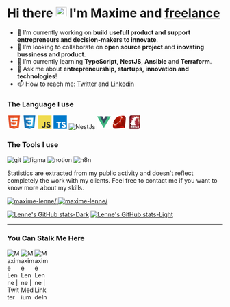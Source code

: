 # Hi there <img src="https://media.giphy.com/media/hvRJCLFzcasrR4ia7z/giphy.gif" width="25px" height="25px"> I'm Maxime and <a href="https://maxime-lenne.fr">freelance</a>

- 🔭 I’m currently working on  **build usefull product and support entrepreneurs and decision-makers to innovate**.
- 👯 I’m looking to collaborate on **open source project** and **inovating bussiness and product**.
- 🌱 I’m currently learning **TypeScript**, **NestJS**, **Ansible** and **Terraform**.
- 💬 Ask me about **entrepreneurship, startups, innovation and technologies**!
- 📫 How to reach me: <a href="https://twitter.com/intent/follow?screen_name=MaximeLenne">Twitter</a> and <a href="https://www.linkedin.com/in/maxime-lenne">Linkedin</a>


<!--
**maxime-lenne/maxime-lenne** is a ✨ _special_ ✨ repository because its `README.md` (this file) appears on your GitHub profile.

Here are some ideas to get you started:

- 🔭 I’m currently working on  **build usefull product and support entrepreneurs and decision-makers to innovate**.
- 🌱 I’m currently learning ...
- 👯 I’m looking to collaborate on ...
- 🤔 I’m looking for help with ...
- 💬 Ask me about ...
- 📫 How to reach me: ...
- 😄 Pronouns: ...
- ⚡ Fun fact: ...

# <img src="https://media.giphy.com/media/hvRJCLFzcasrR4ia7z/giphy.gif" width="25px" height="25px"> Hey, I'm glad to see you

- 🔭 I’m working on **cross-platform applications with React Native**.
- 🌱 I’m currently learning **TypeScript**, **GraphQL** and **TensorFlow.js**.
- 👨‍💻 All of my public speaking is available at [my talks page](https://davidl.fr/talks).
- 💬 Ask me about **React, React Native,** and **Automation Hacks** <a href="https://twitter.com/intent/follow?screen_name=flexbox_" target="_blank"> on Twitter!</a>

-->

### The Language I use

<p align="left">
  <img src="https://raw.githubusercontent.com/devicons/devicon/master/icons/html5/html5-original.svg" alt="html5" width="32" height="32"/>
  <img src="https://raw.githubusercontent.com/devicons/devicon/master/icons/css3/css3-original.svg" alt="css3" width="32" height="32"/>
  <img src="https://raw.githubusercontent.com/devicons/devicon/master/icons/javascript/javascript-original.svg" alt="javascript" width="32" height="32"/>
  <img src="https://raw.githubusercontent.com/devicons/devicon/master/icons/typescript/typescript-original.svg" alt="typescript" width="32" height="32"/>
  <img src="https://cdn.jsdelivr.net/gh/devicons/devicon@latest/icons/nestjs/nestjs-original.svg" alt="NestJs" width="32" height="32"/>
  <img src="https://raw.githubusercontent.com/devicons/devicon/master/icons/vuejs/vuejs-original.svg" alt="vue" width="32" height="32"/>
  <img src="https://raw.githubusercontent.com/devicons/devicon/master/icons/ruby/ruby-original.svg" alt="ruby" width="32" height="32"/>
  <img src="https://raw.githubusercontent.com/devicons/devicon/master/icons/rails/rails-original-wordmark.svg" alt="rails" width="32" height="32"/>
</p>

### The Tools I use

<p align="left">
  <img src="https://www.vectorlogo.zone/logos/git-scm/git-scm-icon.svg" alt="git" width="32" height="32"/>
  <img src="https://www.vectorlogo.zone/logos/figma/figma-icon.svg" alt="figma" width="32" height="32"/>
  <img src="https://upload.vectorlogo.zone/logos/notionso/images/d9327abc-21be-4790-8a5f-752d9c12e33d.svg" alt="notion" width="32" height="32"/>
  <img src="https://upload.vectorlogo.zone/logos/n8nio/images/b751b1e9-f500-4b33-b8b1-3b8126059c0c.svg" alt="n8n" width="32" height="32"/>
</p>

<p>Statistics are extracted from my public activity and doesn't reflect completely the work with my clients. Feel free to contact me if you want to know more about my skills.</p>

<a href="https://github.com/maxime-lenne/">
  <img src="https://github-readme-stats-apmbudyva-maxime-lennes-projects.vercel.app/api?username=maxime-lenne&count_private=true&show_icons=true&theme=buefy" alt="maxime-lenne/" />
  <img src="https://github-readme-stats-apmbudyva-maxime-lennes-projects.vercel.app/api?username=maxime-lenne&count_private=true&layout=compact&hide=html&theme=buefy" alt="maxime-lenne/" />
</a>

[![Lenne's GitHub stats-Dark](https://github-readme-stats-apmbudyva-maxime-lennes-projects.vercel.app/api?username=maxime-lenne&count_private=true&show_icons=true&theme=dark#gh-dark-mode-only)](https://github.com/anuraghazra/github-readme-stats#gh-dark-mode-only)
[![Lenne's GitHub stats-Light](https://github-readme-stats-apmbudyva-maxime-lennes-projects.vercel.app/api?username=maxime-lenne&count_private=true&show_icons=true&theme=default#gh-light-mode-only)](https://github.com/anuraghazra/github-readme-stats#gh-light-mode-only)


<hr />

### You Can Stalk Me Here

<a href="https://twitter.com/intent/follow?screen_name=MaximeLenne">
  <img src="https://cdn.jsdelivr.net/gh/devicons/devicon/icons/twitter/twitter-original.svg" align="left" alt="Maxime Lenne | Twitter" width="32" />
</a>
<a href="https://medium.com/@MaximeLenne">
  <img src="https://www.vectorlogo.zone/logos/medium/medium-tile.svg" align="left" alt="Maxime Lenne | Medium" width="32" />
</a>
<a href="https://www.linkedin.com/in/maxime-lenne">
  <img src="https://cdn.jsdelivr.net/gh/devicons/devicon/icons/linkedin/linkedin-original.svg" align="left" alt="Maxime Lenne | LinkdeIn" width="32" />
</a>

